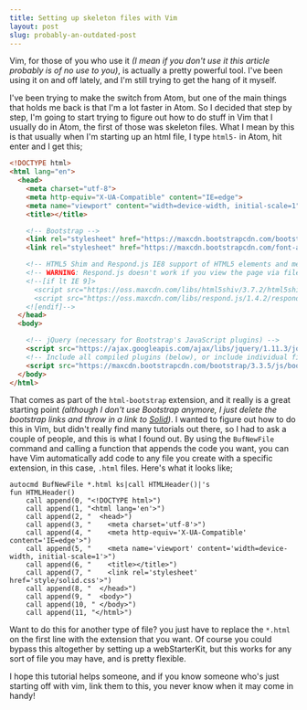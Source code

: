 ```yaml
---
title: Setting up skeleton files with Vim
layout: post
slug: probably-an-outdated-post
---
```

 
Vim, for those of you who use it _(I mean if you don't use it this article probably is of no use to you)_, is actually a pretty powerful tool. I've been using it on and off lately, and I'm still trying to get the hang of it myself.   

I've been trying to make the switch from Atom, but one of the main things that holds me back is that I'm a lot faster in Atom. So I decided that step by step, I'm going to start trying to figure out how to do stuff in Vim that I usually do in Atom, the first of those was skeleton files. What I mean by this is that usually when I'm starting up an html file, I type `html5-` in Atom, hit enter and I get this;

```html
<!DOCTYPE html>
<html lang="en">
  <head>
    <meta charset="utf-8">
    <meta http-equiv="X-UA-Compatible" content="IE=edge">
    <meta name="viewport" content="width=device-width, initial-scale=1">
    <title></title>

    <!-- Bootstrap -->
    <link rel="stylesheet" href="https://maxcdn.bootstrapcdn.com/bootstrap/3.3.5/css/bootstrap.min.css">
    <link rel="stylesheet" href="https://maxcdn.bootstrapcdn.com/font-awesome/4.4.0/css/font-awesome.min.css">

    <!-- HTML5 Shim and Respond.js IE8 support of HTML5 elements and media queries -->
    <!-- WARNING: Respond.js doesn't work if you view the page via file:// -->
    <!--[if lt IE 9]>
      <script src="https://oss.maxcdn.com/libs/html5shiv/3.7.2/html5shiv.js"></script>
      <script src="https://oss.maxcdn.com/libs/respond.js/1.4.2/respond.min.js"></script>
    <![endif]-->
  </head>
  <body>

    <!-- jQuery (necessary for Bootstrap's JavaScript plugins) -->
    <script src="https://ajax.googleapis.com/ajax/libs/jquery/1.11.3/jquery.min.js"></script>
    <!-- Include all compiled plugins (below), or include individual files as needed -->
    <script src="https://maxcdn.bootstrapcdn.com/bootstrap/3.3.5/js/bootstrap.min.js"></script>
  </body>
</html>
```

That comes as part of the `html-bootstrap` extension, and it really is a great starting point _(although I don't use Bootstrap anymore, I just delete the bootstrap links and throw in a link to [Solid](http://solid.buzzfeed.com))_. I wanted to figure out how to do this in Vim, but didn't really find many tutorials out there, so I had to ask a couple of people, and this is what I found out. By using the `BufNewFile` command and calling a function that appends the code you want, you can have Vim automatically add code to any file you create with a specific extension, in this case, `.html` files. Here's what it looks like; 

```vim
autocmd BufNewFile *.html ks|call HTMLHeader()|'s
fun HTMLHeader() 
    call append(0, "<!DOCTYPE html>")
    call append(1, "<html lang='en'>")
    call append(2, "  <head>")
    call append(3, "    <meta charset='utf-8'>")
    call append(4, "    <meta http-equiv='X-UA-Compatible' content='IE=edge'>")
    call append(5, "    <meta name='viewport' content='width=device-width, initial-scale=1'>")
    call append(6, "    <title></title>")
    call append(7, "    <link rel='stylesheet' href='style/solid.css'>")
    call append(8, "  </head>")
    call append(9, "  <body>")
    call append(10, " </body>")
    call append(11, "</html>")
```

Want to do this for another type of file? you just have to replace the `*.html` on the first line with the extension that you want. Of course you could bypass this altogether by setting up a webStarterKit, but this works for any sort of file you may have, and is pretty flexible.  

I hope this tutorial helps someone, and if you know someone who's just starting off with vim, link them to this, you never know when it may come in handy! 
